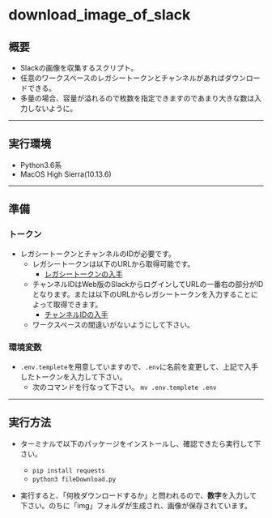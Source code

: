 # download_image_of_slack

## 概要
- Slackの画像を収集するスクリプト。
- 任意のワークスペースのレガシートークンとチャンネルがあればダウンロードできる。
- 多量の場合、容量が溢れるので枚数を指定できますのであまり大きな数は入力しないように。
___

## 実行環境
- Python3.6系  
- MacOS High Sierra(10.13.6)
___

## 準備

### トークン
- レガシートークンとチャンネルのIDが必要です。
    - レガシートークンは以下のURLから取得可能です。
        - [レガシートークンの入手](https://api.slack.com/custom-integrations/legacy-tokens)
    - チャンネルIDはWeb版のSlackからログインしてURLの一番右の部分がIDとなります。または以下のURLからレガシートークンを入力することによって取得できます。
        - [チャンネルIDの入手](https://api.slack.com/methods/channels.list/test)
    - ワークスペースの間違いがないようにして下さい。

### 環境変数
- `.env.templete`を用意していますので、`.env`に名前を変更して、上記で入手したトークンを入力して下さい。
    - 次のコマンドを行なって下さい。 `mv .env.templete .env`
___
## 実行方法
- ターミナルで以下のパッケージをインストールし、確認できたら実行して下さい。  
    - `pip install requests`
    - `python3 fileDownload.py`

- 実行すると、「何枚ダウンロードするか」と問われるので、**数字**を入力して下さい。のちに「img」フォルダが生成され、画像が保存されています。